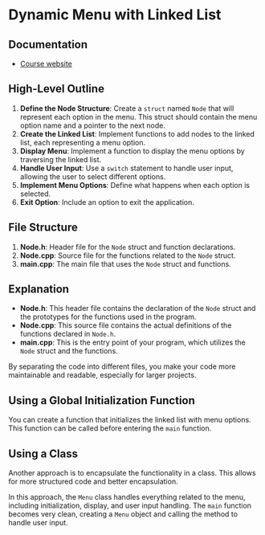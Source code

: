 # Dynamic Menu with Linked List 

## Documentation

- [Course website](https://mikeguzman.dev/software-development/programming-fundations/basic-programming-topics/collections/)

## High-Level Outline

1. **Define the Node Structure**: Create a `struct` named `Node` that will represent each option in the menu. This struct should contain the menu option name and a pointer to the next node.
2. **Create the Linked List**: Implement functions to add nodes to the linked list, each representing a menu option.
3. **Display Menu**: Implement a function to display the menu options by traversing the linked list.
4. **Handle User Input**: Use a `switch` statement to handle user input, allowing the user to select different options.
5. **Implement Menu Options**: Define what happens when each option is selected.
6. **Exit Option**: Include an option to exit the application.

## File Structure

1. **Node.h**: Header file for the `Node` struct and function declarations.
2. **Node.cpp**: Source file for the functions related to the `Node` struct.
3. **main.cpp**: The main file that uses the `Node` struct and functions.

## Explanation

- **Node.h**: This header file contains the declaration of the `Node` struct and the prototypes for the functions used in the program.
- **Node.cpp**: This source file contains the actual definitions of the functions declared in `Node.h`.
- **main.cpp**: This is the entry point of your program, which utilizes the `Node` struct and the functions.

By separating the code into different files, you make your code more maintainable and readable, especially for larger projects.

## Using a Global Initialization Function

You can create a function that initializes the linked list with menu options. This function can be called before entering the `main` function.

## Using a Class

Another approach is to encapsulate the functionality in a class. This allows for more structured code and better encapsulation.

In this approach, the `Menu` class handles everything related to the menu, including initialization, display, and user input handling. The `main` function becomes very clean, creating a `Menu` object and calling the method to handle user input.
